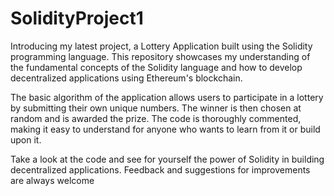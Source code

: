 # SolidityProject1
Introducing my latest project, a Lottery Application built using the Solidity programming language. This repository showcases my understanding of the fundamental concepts of the Solidity language and how to develop decentralized applications using Ethereum's blockchain.

The basic algorithm of the application allows users to participate in a lottery by submitting their own unique numbers. The winner is then chosen at random and is awarded the prize. The code is thoroughly commented, making it easy to understand for anyone who wants to learn from it or build upon it.

Take a look at the code and see for yourself the power of Solidity in building decentralized applications. Feedback and suggestions for improvements are always welcome
